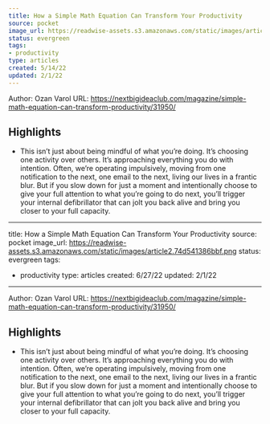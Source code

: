 ```yaml
---
title: How a Simple Math Equation Can Transform Your Productivity
source: pocket
image_url: https://readwise-assets.s3.amazonaws.com/static/images/article2.74d541386bbf.png
status: evergreen
tags: 
- productivity 
type: articles
created: 5/14/22
updated: 2/1/22
---
```


Author: Ozan Varol
URL: https://nextbigideaclub.com/magazine/simple-math-equation-can-transform-productivity/31950/

## Highlights
- This isn’t just about being mindful of what you’re doing. It’s choosing one activity over others. It’s approaching everything you do with intention. Often, we’re operating impulsively, moving from one notification to the next, one email to the next, living our lives in a frantic blur.
  But if you slow down for just a moment and intentionally choose to give your full attention to what you’re going to do next, you’ll trigger your internal defibrillator that can jolt you back alive and bring you closer to your full capacity.
---
title: How a Simple Math Equation Can Transform Your Productivity
source: pocket
image_url: https://readwise-assets.s3.amazonaws.com/static/images/article2.74d541386bbf.png
status: evergreen
tags: 
- productivity 
type: articles
created: 6/27/22
updated: 2/1/22
---

Author: Ozan Varol
URL: https://nextbigideaclub.com/magazine/simple-math-equation-can-transform-productivity/31950/

## Highlights
- This isn’t just about being mindful of what you’re doing. It’s choosing one activity over others. It’s approaching everything you do with intention. Often, we’re operating impulsively, moving from one notification to the next, one email to the next, living our lives in a frantic blur.
  But if you slow down for just a moment and intentionally choose to give your full attention to what you’re going to do next, you’ll trigger your internal defibrillator that can jolt you back alive and bring you closer to your full capacity.
